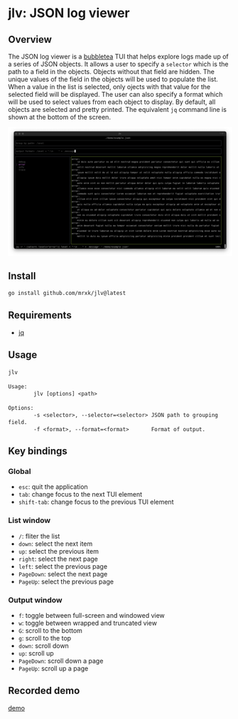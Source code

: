 # jlv: JSON log viewer

## Overview

The JSON log viewer is a [bubbletea](https://github.com/charmbracelet/bubbletea)
TUI that helps explore logs made up of a series of JSON objects. It allows a
user to specify a `selector` which is the path to a field in the objects.
Objects without that field are hidden. The unique values of the field in the
objects will be used to populate the list.  When a value in the list is
selected, only ojects with that value for the selected field will be displayed.
The user can also specify a format which will be used to select values from each
object to display.  By default, all objects are selected and pretty printed. The
equivalent `jq` command line is shown at the bottom of the screen.

<img width="1200" alt="A demo of the jlv application" src="screenshot.png">

## Install

```bash
go install github.com/mrxk/jlv@latest
```

## Requirements

* [jq](https://jqlang.org/)

## Usage

```
jlv

Usage:
        jlv [options] <path>

Options:
        -s <selector>, --selector=<selector> JSON path to grouping field.
        -f <format>, --format=<format>       Format of output.
```

## Key bindings

### Global

* `esc`: quit the application
* `tab`: change focus to the next TUI element
* `shift-tab`: change focus to the previous TUI element

### List window

* `/`: fliter the list
* `down`: select the next item
* `up`: select the previous item
* `right`: select the next page
* `left`: select the previous page
* `PageDown`: select the next page
* `PageUp`: select the previous page

### Output window

* `f`: toggle between full-screen and windowed view
* `w`: toggle between wrapped and truncated view
* `G`: scroll to the bottom
* `g`: scroll to the top
* `down`: scroll down
* `up`: scroll up
* `PageDown`: scroll down a page
* `PageUp`: scroll up a page

## Recorded demo

[demo](demo/README.md)

